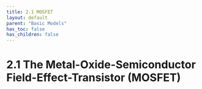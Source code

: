 ```yaml
---
title: 2.1 MOSFET
layout: default
parent: "Basic Models"
has_toc: false
has_children: false
---
```


# 2.1 The Metal-Oxide-Semiconductor Field-Effect-Transistor (MOSFET)